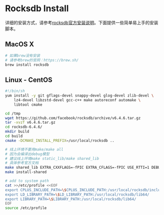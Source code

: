 # Rocksdb Install

详细的安装方式，请参考[rocksdb官方安装说明](https://github.com/facebook/rocksdb/blob/master/INSTALL.md)。下面提供一些简单易上手的安装脚本。

## MacOS X

```bash
# 如果brew没有安装
# 请参考brew的官网：https://brew.sh/
brew install rocksdb
```

## Linux - CentOS

```bash
#!/bin/sh
yum install -y git gflags-devel snappy-devel glog-devel zlib-devel \
    lz4-devel libzstd-devel gcc-c++ make autoreconf automake \
    libtool cmake

cd /tmp
wget https://github.com/facebook/rocksdb/archive/v6.4.6.tar.gz
tar -xvzf v6.4.6.tar.gz
cd rocksdb-6.4.6/
mkdir build
cd build
cmake -DCMAKE_INSTALL_PREFIX=/usr/local/rocksdb ..

# 线上环境不要用make/make all
# 因为会编译出debug模型
# 建议线上环境make static_lib/make shared_lib
# 具体参考官方文档
make shared_lib EXTRA_CXXFLAGS=-fPIC EXTRA_CFLAGS=-fPIC USE_RTTI=1 DEBUG_LEVEL=0 
make install-shared

# add to system path
cat >>/etc/profile <<EOF
export CPLUS_INCLUDE_PATH=\$CPLUS_INCLUDE_PATH:/usr/local/rocksdb/include/
export LD_LIBRARY_PATH=\$LD_LIBRARY_PATH:/usr/local/rocksdb/lib64/
export LIBRARY_PATH=\$LIBRARY_PATH:/usr/local/rocksdb/lib64/
EOF
source /etc/profile
```